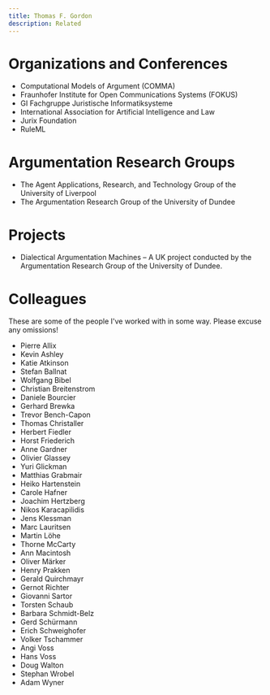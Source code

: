 ```yaml
---
title: Thomas F. Gordon
description: Related
---
```


# Organizations and Conferences

- Computational Models of Argument (COMMA)
- Fraunhofer Institute for Open Communications Systems (FOKUS)
- GI Fachgruppe Juristische Informatiksysteme
- International Association for Artificial Intelligence and Law
- Jurix Foundation
- RuleML

# Argumentation Research Groups

- The Agent Applications, Research, and Technology Group of the
  University of Liverpool
- The Argumentation Research Group of the University of Dundee

# Projects

- Dialectical Argumentation Machines – A UK project conducted by the
  Argumentation Research Group of the University of Dundee.

# Colleagues

These are some of the people I've worked with in some way. Please
excuse any omissions!

- Pierre Allix
- Kevin Ashley
- Katie Atkinson
- Stefan Ballnat
- Wolfgang Bibel
- Christian Breitenstrom
- Daniele Bourcier
- Gerhard Brewka
- Trevor Bench-Capon
- Thomas Christaller
- Herbert Fiedler
- Horst Friederich
- Anne Gardner
- Olivier Glassey
- Yuri Glickman
- Matthias Grabmair
- Heiko Hartenstein
- Carole Hafner
- Joachim Hertzberg
- Nikos Karacapilidis
- Jens Klessman
- Marc Lauritsen
- Martin Löhe
- Thorne McCarty
- Ann Macintosh
- Oliver Märker
- Henry Prakken
- Gerald Quirchmayr
- Gernot Richter
- Giovanni Sartor
- Torsten Schaub
- Barbara Schmidt-Belz
- Gerd Schürmann
- Erich Schweighofer
- Volker Tschammer
- Angi Voss
- Hans Voss
- Doug Walton
- Stephan Wrobel
- Adam Wyner
